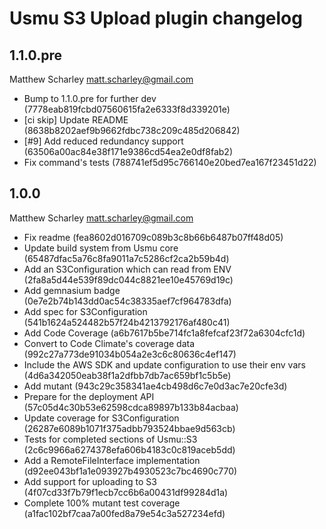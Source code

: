 # Usmu S3 Upload plugin changelog

## 1.1.0.pre

Matthew Scharley <matt.scharley@gmail.com>

* Bump to 1.1.0.pre for further dev (7778eab819fcbd07560615fa2e6333f8d339201e)
* [ci skip] Update README (8638b8202aef9b9662fdbc738c209c485d206842)
* [#9] Add reduced redundancy support (63506a00ac84e38f171e9386cd54ea2e0df8fab2)
* Fix command's tests (788741ef5d95c766140e20bed7ea167f23451d22)

## 1.0.0

Matthew Scharley <matt.scharley@gmail.com>

* Fix readme (fea8602d016709c089b3c8b66b6487b07ff48d05)
* Update build system from Usmu core (65487dfac5a76c8fa9011a7c5286cf2ca2b59b4d)
* Add an S3Configuration which can read from ENV (2fa8a5d44e539f89dc044c8821ee10e45769d19c)
* Add gemnasium badge (0e7e2b74b143dd0ac54c38335aef7cf964783dfa)
* Add spec for S3Configuration (541b1624a524482b57f24b4213792176af480c41)
* Add Code Coverage (a6b7617b5be714fc1a8fefcaf23f72a6304cfc1d)
* Convert to Code Climate's coverage data (992c27a773de91034b054a2e3c6c80636c4ef147)
* Include the AWS SDK and update configuration to use their env vars (4d6a342050eab38f1a2dfbb7db7ac659bf1c5b5e)
* Add mutant (943c29c358341ae4cb498d6c7e0d3ac7e20cfe3d)
* Prepare for the deployment API (57c05d4c30b53e62598cdca89897b133b84acbaa)
* Update coverage for S3Configuration (26287e6089b1071f375adbb793524bbae9d563cb)
* Tests for completed sections of Usmu::S3 (2c6c9966a6274378efa606b4183c0c819aceb5dd)
* Add a RemoteFileInterface implementation (d92ee043bf1a1e093927b4930523c7bc4690c770)
* Add support for uploading to S3 (4f07cd33f7b79f1ecb7cc6b6a00431df99284d1a)
* Complete 100% mutant test coverage (a1fac102bf7caa7a00fed8a79e54c3a527234efd)
